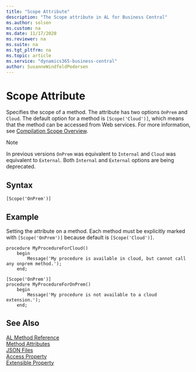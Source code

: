```yaml
---
title: "Scope Attribute"
description: "The Scope attribute in AL for Business Central"
ms.author: solsen
ms.custom: na
ms.date: 11/17/2020
ms.reviewer: na
ms.suite: na
ms.tgt_pltfrm: na
ms.topic: article
ms.service: "dynamics365-business-central"
author: SusanneWindfeldPedersen
---
```


# Scope Attribute

Specifies the scope of a method. The attribute has two options `OnPrem` and `Cloud`. The default option for a method is `[Scope('Cloud')]`, which means that the method can be accessed from Web services. For more information, see [Compilation Scope Overview](../devenv-compilation-scope-overview.md).

> [!NOTE]  
> In previous versions `OnPrem` was equivalent to `Internal` and `Cloud` was equivalent to `External`. Both `Internal` and `External` options are being deprecated.

## Syntax

```AL
[Scope('OnPrem')]
```
  
## Example

Setting the attribute on a method. Each method must be explicitly marked with `[Scope('OnPrem')]` because default is `[Scope('Cloud')]`.

```AL
procedure MyProcedureForCloud()
    begin
        Message('My procedure is available in cloud, but cannot call any onprem method.');
    end;

[Scope('OnPrem')]
procedure MyProcedureForOnPrem()
    begin
        Message('My procedure is not available to a cloud extension.');
    end;

```
  
## See Also

[AL Method Reference](../methods-auto/library.md)  
[Method Attributes](devenv-method-attributes.md)  
[JSON Files](../devenv-json-files.md)  
[Access Property](../properties/devenv-access-property.md)  
[Extensible Property](../properties/devenv-extensible-property.md)
